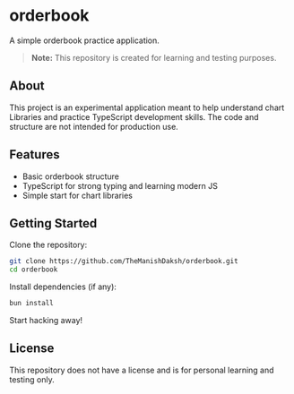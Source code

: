 # orderbook

A simple orderbook practice application.

> **Note:** This repository is created for learning and testing purposes.

## About

This project is an experimental application meant to help understand chart Libraries and practice TypeScript development skills. The code and structure are not intended for production use.

## Features

- Basic orderbook structure
- TypeScript for strong typing and learning modern JS
- Simple start for chart libraries

## Getting Started

Clone the repository:

```bash
git clone https://github.com/TheManishDaksh/orderbook.git
cd orderbook
```

Install dependencies (if any):

```bash
bun install
```

Start hacking away!

## License

This repository does not have a license and is for personal learning and testing only.
